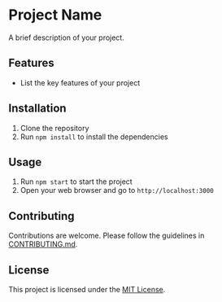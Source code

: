 # Project Name

A brief description of your project.

## Features

- List the key features of your project

## Installation

1. Clone the repository
2. Run `npm install` to install the dependencies

## Usage

1. Run `npm start` to start the project
2. Open your web browser and go to `http://localhost:3000`

## Contributing

Contributions are welcome. Please follow the guidelines in [CONTRIBUTING.md](CONTRIBUTING.md).

## License

This project is licensed under the [MIT License](LICENSE).